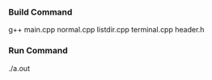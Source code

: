 ### Build Command
g++ main.cpp normal.cpp listdir.cpp terminal.cpp header.h

### Run Command
./a.out
